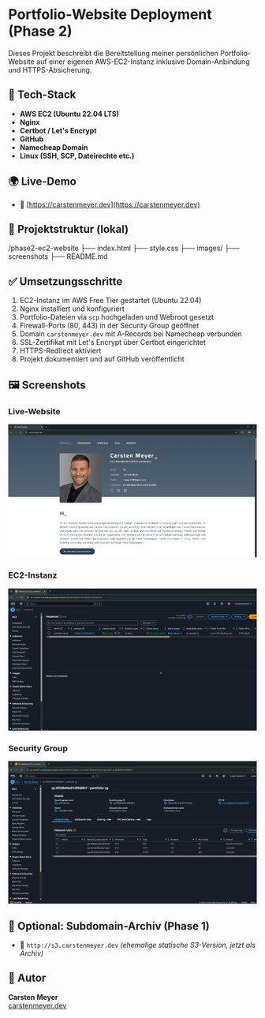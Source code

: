 # Portfolio-Website Deployment (Phase 2)

Dieses Projekt beschreibt die Bereitstellung meiner persönlichen Portfolio-Website auf einer eigenen AWS-EC2-Instanz inklusive Domain-Anbindung und HTTPS-Absicherung.

## 🔧 Tech-Stack

- **AWS EC2 (Ubuntu 22.04 LTS)**
- **Nginx**
- **Certbot / Let's Encrypt**
- **GitHub**
- **Namecheap Domain**
- **Linux (SSH, SCP, Dateirechte etc.)**

## 🌍 Live-Demo

- 🔗 [https://carstenmeyer.dev](https://carstenmeyer.dev)

## 🧱 Projektstruktur (lokal)

/phase2-ec2-website ├── index.html ├── style.css ├── images/ ├── screenshots ├── README.md


## ✅ Umsetzungsschritte

1. EC2-Instanz im AWS Free Tier gestartet (Ubuntu 22.04)
2. Nginx installiert und konfiguriert
3. Portfolio-Dateien via `scp` hochgeladen und Webroot gesetzt
4. Firewall-Ports (80, 443) in der Security Group geöffnet
5. Domain `carstenmeyer.dev` mit A-Records bei Namecheap verbunden
6. SSL-Zertifikat mit Let's Encrypt über Certbot eingerichtet
7. HTTPS-Redirect aktiviert
8. Projekt dokumentiert und auf GitHub veröffentlicht

## 🖼️ Screenshots

### Live-Website
![Live-Demo](./screenshots/domain-live.png)

### EC2-Instanz
![EC2-Instanz](./screenshots/ec2-instance.png)

### Security Group
![Security Group](./screenshots/security-group.png)

## 📁 Optional: Subdomain-Archiv (Phase 1)

- 🔗 `http://s3.carstenmeyer.dev` *(ehemalige statische S3-Version, jetzt als Archiv)*

## 📌 Autor

**Carsten Meyer**  
[carstenmeyer.dev](https://carstenmeyer.dev)